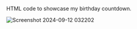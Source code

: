 HTML code to showcase my birthday countdown.

![Screenshot 2024-09-12 032202](https://github.com/user-attachments/assets/6e57ca1c-d37e-478d-bc8d-f7bf5c0a64a5)
